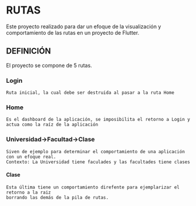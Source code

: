 
# RUTAS

Este proyecto realizado para dar un efoque de la visualización y comportamiento de las rutas en un proyecto de Flutter.

## DEFINICIÓN

El proyecto se compone de 5 rutas.

### Login

    Ruta inicial, la cual debe ser destruida al pasar a la ruta Home

### Home

    Es el dashboard de la aplicación, se imposibilita el retorno a Login y 
    actua como la raíz de la aplicación

### Universidad->Facultad->Clase

    Siven de ejemplo para determinar el comportamiento de una aplicación con un efoque real. 
    Contexto: La Universidad tiene faculades y las facultades tiene clases

#### Clase

    Esta última tiene un comportamiento direfente para ejemplarizar el retorno a la raiz 
    borrando las demás de la pila de rutas.
